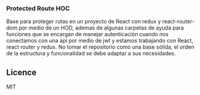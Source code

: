 ### Protected Route HOC

Base para proteger rutas en un proyecto de React con redux y react-router-dom por medio de un HOD,
ademas de algunas carpetas de ayuda para funciones que se encargan de manejar autenticación
cuando nos conectamos con una api por medio de jwt y estamos trabajando con React, react router y redux.
No tomar el repositorio como una base sólida, el orden de la estructura y funcionalidad se debe adaptar a sus necesidades.

## Licence
MIT